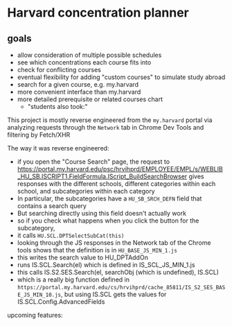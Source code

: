 # Harvard concentration planner

## goals

- allow consideration of multiple possible schedules
- see which concentrations each course fits into
- check for conflicting courses
- eventual flexibility for adding "custom courses" to simulate study abroad
- search for a given course, e.g. my.harvard
- more convenient interface than my.harvard
- more detailed prerequisite or related courses chart
    - "students also took:"

This project is mostly reverse engineered from the `my.harvard` portal via analyzing requests through the `Network` tab in Chrome Dev Tools and filtering by Fetch/XHR

The way it was reverse engineered:

- if you open the "Course Search" page, the request to https://portal.my.harvard.edu/psc/hrvihprd/EMPLOYEE/EMPL/s/WEBLIB_HU_SB.ISCRIPT1.FieldFormula.IScript_BuildSearchBrowser gives responses with the different schools, different categories within each school, and subcategories within each category
- In particular, the subcategories have a `HU_SB_SRCH_DEFN` field that contains a search query
- But searching directly using this field doesn't actually work
- so if you check what happens when you click the button for the subcategory,
- it calls `HU.SCL.DPTSelectSubCat(this)`
- looking through the JS responses in the Network tab of the Chrome tools shows that the definition is in `HU_BASE_JS_MIN_1.js`
- this writes the search value to HU_DPTAddOn
- runs IS.SCL.Search(el) which is defined in IS_SCL_JS_MIN_1.js
- this calls IS.S2.SES.Search(el, searchObj (which is undefined), IS.SCL)
- which is a really big function defined in `https://portal.my.harvard.edu/cs/hrvihprd/cache_85811/IS_S2_SES_BASE_JS_MIN_10.js`, but using IS.SCL gets the values for IS.SCL.Config.AdvancedFields

upcoming features:

